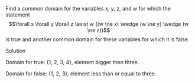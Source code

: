 Find a common domain for the variables x, y, z, and w for which the statement $$\forall x \forall y \forall z \exist w ((w \ne x) \wedge (w \ne y) \wedge (w \ne z))$$ is true and another common domain for these variables for which it is false.

Solution

Domain for true: {1, 2, 3, 4}, element bigger then three.

Domain for false: {1, 2, 3}, element less than or equal to three.
